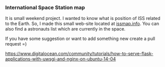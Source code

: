 ### International Space Station map

It is small weekend project. I wanted to know what is position of ISS related to
the Earth. So, I made this small web-site located at
[issmap.info](http://issmap.info/). You can also find a astronauts list which
are currently in the space.

If you have some suggestion or want to add something new create a pull request
=)

https://www.digitalocean.com/community/tutorials/how-to-serve-flask-applications-with-uwsgi-and-nginx-on-ubuntu-14-04
